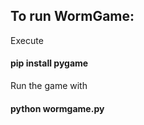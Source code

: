 ## To run WormGame:

Execute <h4> pip install pygame </h4>

Run the game with <h4>python wormgame.py </h4>
